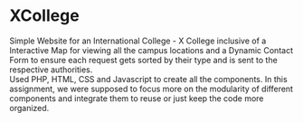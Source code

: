 # XCollege
Simple Website for an International College - X College inclusive of a Interactive Map for viewing all the campus locations and a Dynamic Contact Form to ensure each request gets sorted by their type and is sent to the respective authorities.<br/>
Used PHP, HTML, CSS and Javascript to create all the components. In this assignment, we were supposed to focus more on the modularity of different components and integrate them to reuse or just keep the code more organized.

